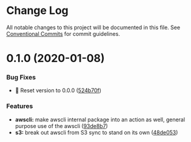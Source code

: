 # Change Log

All notable changes to this project will be documented in this file.
See [Conventional Commits](https://conventionalcommits.org) for commit guidelines.

# 0.1.0 (2020-01-08)


### Bug Fixes

* 🐛 Reset version to 0.0.0 ([524b70f](https://github.com/clowdhaus/aws-github-actions/commit/524b70f6e8187c6d3b6f974e69fa757589527eb4))


### Features

* **awscli:** make awscli internal package into an action as well, general purpose use of the awscli ([93de8b7](https://github.com/clowdhaus/aws-github-actions/commit/93de8b70de422bd387d378fd7f61b5e7873b764b))
* **s3:** break out awscli from S3 sync to stand on its own ([48de053](https://github.com/clowdhaus/aws-github-actions/commit/48de0535480795e9a45af0f4b64ad7ed68c1c46a))
